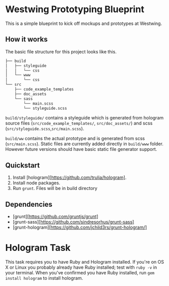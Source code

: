 # Westwing Prototyping Blueprint

This is a simple blueprint to kick off mockups and prototypes at Westwing.

## How it works

The basic file structure for this project looks like this.

```bat
├── build
│   ├── styleguide
│   │   └── css
│   └── www
│       └── css
└── src
    ├── code_example_templates
    ├── doc_assets
    └── sass
        └── main.scss
        └── styleguide.scss
```

`build/styleguide/` contains a styleguide which is generated from hologram source files (`src/code_example_templates/`, 
`src/doc_assets/`) and scss (`src/styleguide.scss`,`src/main.scss`).

`build/ww` contains the actual prototype and is generated from scss (`src/main.scss`). Static files are
currently added directly in `build/www` folder. However future versions should have basic static file generator support.

## Quickstart

1. Install [hologram][https://github.com/trulia/hologram].
2. Install node packages.
3. Run `grunt`. Files will be in build directory

## Dependencies

- [grunt][https://github.com/gruntjs/grunt]
- [grunt-sass][https://github.com/sindresorhus/grunt-sass]
- [grunt-hologram][https://github.com/jchild3rs/grunt-hologram/]


# Hologram Task

This task requires you to have Ruby and Hologram installed. 
If you're on OS X or Linux you probably already have Ruby installed; test with `ruby -v` in your terminal. 
When you've confirmed you have Ruby installed, run `gem install hologram` to install hologram.
